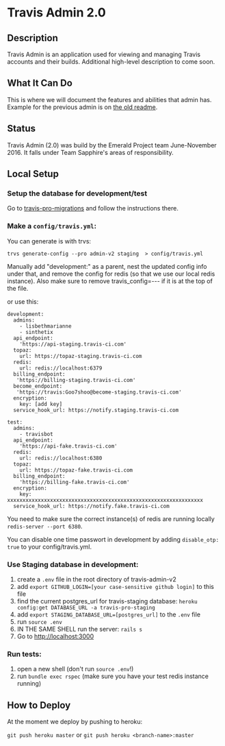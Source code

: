 # Travis Admin 2.0

## Description
Travis Admin is an application used for viewing and managing Travis accounts and their builds. Additional high-level description to come soon.

## What It Can Do
This is where we will document the features and abilities that admin has. Example for the previous admin is on [the old readme](https://github.com/travis-pro/travis-admin#things-it-can-do).

## Status
Travis Admin (2.0) was build by the Emerald Project team June-November 2016. It falls under Team Sapphire's areas of responsibility.

## Local Setup
### Setup the database for development/test
Go to [travis-pro-migrations](https://github.com/travis-pro/travis-pro-migrations) and follow the instructions there.

### Make a `config/travis.yml`:

You can generate is with trvs:

`trvs generate-config --pro admin-v2 staging  > config/travis.yml`

Manually add "development:" as a parent, nest the updated config info under that, and remove the config for redis (so that we use our local redis instance). Also make sure to remove travis_config=--- if it is at the top of the file.

or use this:

```
development:
  admins:
    - lisbethmarianne
    - sinthetix
  api_endpoint:
    'https://api-staging.travis-ci.com'
  topaz:
    url: https://topaz-staging.travis-ci.com
  redis:
    url: redis://localhost:6379
  billing_endpoint:
   'https://billing-staging.travis-ci.com'
  become_endpoint:
   'https://travis:Goo7shoo@become-staging.travis-ci.com'
  encryption:
    key: [add key]
  service_hook_url: https://notify.staging.travis-ci.com

test:
  admins:
    - travisbot
  api_endpoint:
    'https://api-fake.travis-ci.com'
  redis:
    url: redis://localhost:6380
  topaz:
    url: https://topaz-fake.travis-ci.com
  billing_endpoint:
    'https://billing-fake.travis-ci.com'
  encryption:
    key: xxxxxxxxxxxxxxxxxxxxxxxxxxxxxxxxxxxxxxxxxxxxxxxxxxxxxxxxxxxxxxxx
  service_hook_url: https://notify.fake.travis-ci.com
```

You need to make sure the correct instance(s) of redis are running locally `redis-server --port 6380`.

You can disable one time passwort in development by adding `disable_otp: true` to your config/travis.yml.

### Use Staging database in development:

1. create a `.env` file in the root directory of travis-admin-v2
2. add `export GITHUB_LOGIN=[your case-sensitive github login]` to this file
3. find the current postgres_url for travis-staging database: `heroku config:get DATABASE_URL -a travis-pro-staging`
4. add `export STAGING_DATABASE_URL=[postgres_url]` to the `.env` file
5. run `source .env`
6. IN THE SAME SHELL run the server: `rails s`
7. Go to <http://localhost:3000>

### Run tests:

1. open a new shell (don't run `source .env`!)
2. run `bundle exec rspec`
(make sure you have your test redis instance running)

## How to Deploy

At the moment we deploy by pushing to heroku:

`git push heroku master` or `git push heroku <branch-name>:master`
